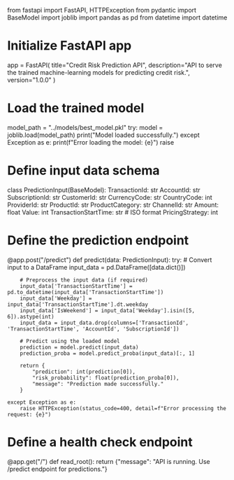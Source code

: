 from fastapi import FastAPI, HTTPException
from pydantic import BaseModel
import joblib
import pandas as pd
from datetime import datetime

# Initialize FastAPI app
app = FastAPI(
    title="Credit Risk Prediction API",
    description="API to serve the trained machine-learning models for predicting credit risk.",
    version="1.0.0"
)

# Load the trained model
model_path = "../models/best_model.pkl"
try:
    model = joblib.load(model_path)
    print("Model loaded successfully.")
except Exception as e:
    print(f"Error loading the model: {e}")
    raise

# Define input data schema
class PredictionInput(BaseModel):
    TransactionId: str
    AccountId: str
    SubscriptionId: str
    CustomerId: str
    CurrencyCode: str
    CountryCode: int
    ProviderId: str
    ProductId: str
    ProductCategory: str
    ChannelId: str
    Amount: float
    Value: int
    TransactionStartTime: str  # ISO format
    PricingStrategy: int

# Define the prediction endpoint
@app.post("/predict")
def predict(data: PredictionInput):
    try:
        # Convert input to a DataFrame
        input_data = pd.DataFrame([data.dict()])

        # Preprocess the input data (if required)
        input_data['TransactionStartTime'] = pd.to_datetime(input_data['TransactionStartTime'])
        input_data['Weekday'] = input_data['TransactionStartTime'].dt.weekday
        input_data['IsWeekend'] = input_data['Weekday'].isin([5, 6]).astype(int)
        input_data = input_data.drop(columns=['TransactionId', 'TransactionStartTime', 'AccountId', 'SubscriptionId'])

        # Predict using the loaded model
        prediction = model.predict(input_data)
        prediction_proba = model.predict_proba(input_data)[:, 1]

        return {
            "prediction": int(prediction[0]),
            "risk_probability": float(prediction_proba[0]),
            "message": "Prediction made successfully."
        }

    except Exception as e:
        raise HTTPException(status_code=400, detail=f"Error processing the request: {e}")

# Define a health check endpoint
@app.get("/")
def read_root():
    return {"message": "API is running. Use /predict endpoint for predictions."}
